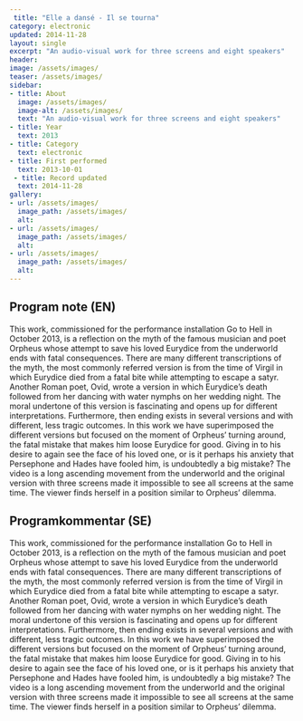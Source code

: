 ```yaml
---
 title: "Elle a dansé - Il se tourna"
category: electronic
updated: 2014-11-28
layout: single
excerpt: "An audio-visual work for three screens and eight speakers"
header: 
image: /assets/images/
teaser: /assets/images/
sidebar:
- title: About
  image: /assets/images/
  image-alt: /assets/images/
  text: "An audio-visual work for three screens and eight speakers"
- title: Year
  text: 2013
- title: Category
  text: electronic
- title: First performed
  text: 2013-10-01
 - title: Record updated
  text: 2014-11-28
gallery:
- url: /assets/images/
  image_path: /assets/images/
  alt: 
- url: /assets/images/
  image_path: /assets/images/
  alt: 
- url: /assets/images/
  image_path: /assets/images/
  alt: 
---
```

<h2>Program note (EN)</h2>
This work, commissioned for the performance installation Go to Hell in October 2013, is a reflection on the myth of the famous musician and poet Orpheus whose attempt to save his loved Eurydice from the underworld ends with fatal consequences. There are many different transcriptions of the myth, the most commonly referred version is from the time of Virgil in which Eurydice died from a fatal bite while attempting to escape a satyr. Another Roman poet, Ovid, wrote a version in which Eurydice’s death followed from her dancing with water nymphs on her wedding night. The moral undertone of this version is fascinating and opens up for different interpretations. Furthermore, then ending exists in several versions and with different, less tragic outcomes.&#8232;In this work we have superimposed the different versions but focused on the moment of Orpheus’ turning around, the fatal mistake that makes him loose Eurydice for good. Giving in to his desire to again see the face of his loved one, or is it perhaps his anxiety that Persephone and Hades have fooled him, is undoubtedly a big mistake? The video is a long ascending movement from the underworld and the original version with three screens made it impossible to see all screens at the same time. The viewer finds herself in a position similar to Orpheus’ dilemma.
<h2>Programkommentar (SE)</h2>
This work, commissioned for the performance installation Go to Hell in October 2013, is a reflection on the myth of the famous musician and poet Orpheus whose attempt to save his loved Eurydice from the underworld ends with fatal consequences. There are many different transcriptions of the myth, the most commonly referred version is from the time of Virgil in which Eurydice died from a fatal bite while attempting to escape a satyr. Another Roman poet, Ovid, wrote a version in which Eurydice’s death followed from her dancing with water nymphs on her wedding night. The moral undertone of this version is fascinating and opens up for different interpretations. Furthermore, then ending exists in several versions and with different, less tragic outcomes.&#8232;In this work we have superimposed the different versions but focused on the moment of Orpheus’ turning around, the fatal mistake that makes him loose Eurydice for good. Giving in to his desire to again see the face of his loved one, or is it perhaps his anxiety that Persephone and Hades have fooled him, is undoubtedly a big mistake? The video is a long ascending movement from the underworld and the original version with three screens made it impossible to see all screens at the same time. The viewer finds herself in a position similar to Orpheus’ dilemma.


